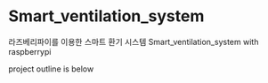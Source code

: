 # Smart_ventilation_system

라즈베리파이를 이용한 스마트 환기 시스템
Smart_ventilation_system with raspberrypi

project outline is below
[](file:///C:/Users/sss/Pictures/smart_ventilation_system_info.png)
[](file:///C:/Users/sss/Pictures/smart_ventilation_system_info2.png)

